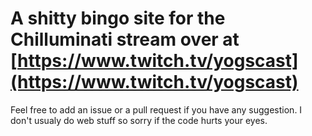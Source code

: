 # A shitty bingo site for the Chilluminati stream over at [https://www.twitch.tv/yogscast](https://www.twitch.tv/yogscast)
Feel free to add an issue or a pull request if you have any suggestion.
I don't usualy do web stuff so sorry if the code hurts your eyes.
